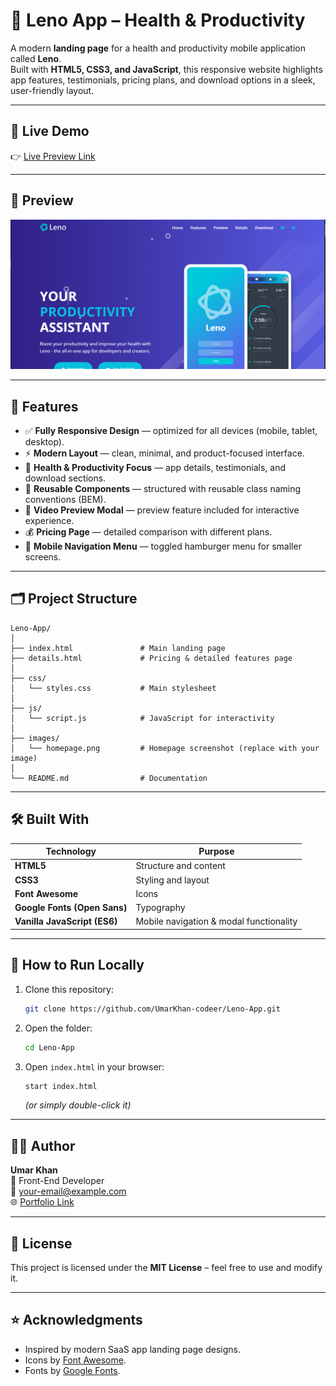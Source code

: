 # 🧠 Leno App – Health & Productivity

A modern **landing page** for a health and productivity mobile application called **Leno**.  
Built with **HTML5, CSS3, and JavaScript**, this responsive website highlights app features, testimonials, pricing plans, and download options in a sleek, user-friendly layout.

---

## 🚀 Live Demo  
👉 [Live Preview Link](#https://leno-app-delta.vercel.app/) 

---

## 📸 Preview  
![Leno App Screenshot](./images/homepage.PNG)

---

## 🧩 Features  

- ✅ **Fully Responsive Design** — optimized for all devices (mobile, tablet, desktop).  
- ⚡ **Modern Layout** — clean, minimal, and product-focused interface.  
- 🧘 **Health & Productivity Focus** — app details, testimonials, and download sections.  
- 🧱 **Reusable Components** — structured with reusable class naming conventions (BEM).  
- 🎥 **Video Preview Modal** — preview feature included for interactive experience.  
- 💰 **Pricing Page** — detailed comparison with different plans.  
- 📱 **Mobile Navigation Menu** — toggled hamburger menu for smaller screens.  

---

## 🗂️ Project Structure  

```
Leno-App/
│
├── index.html               # Main landing page
├── details.html             # Pricing & detailed features page
│
├── css/
│   └── styles.css           # Main stylesheet
│
├── js/
│   └── script.js            # JavaScript for interactivity
│
├── images/
│   └── homepage.png         # Homepage screenshot (replace with your image)
│
└── README.md                # Documentation
```

---

## 🛠️ Built With  

| Technology | Purpose |
|-------------|----------|
| **HTML5** | Structure and content |
| **CSS3** | Styling and layout |
| **Font Awesome** | Icons |
| **Google Fonts (Open Sans)** | Typography |
| **Vanilla JavaScript (ES6)** | Mobile navigation & modal functionality |

---

## 🧮 How to Run Locally  

1. Clone this repository:
   ```bash
   git clone https://github.com/UmarKhan-codeer/Leno-App.git
   ```
2. Open the folder:
   ```bash
   cd Leno-App
   ```
3. Open `index.html` in your browser:
   ```bash
   start index.html
   ```
   *(or simply double-click it)*

---

## 🧑‍💻 Author  

**Umar Khan**  
💼 Front-End Developer  
📧 [your-email@example.com](mailto:your-email@example.com)  
🌐 [Portfolio Link](#https://portfolio-umer-pro.vercel.app/)

---

## 📄 License  
This project is licensed under the **MIT License** – feel free to use and modify it.

---

## ⭐ Acknowledgments  

- Inspired by modern SaaS app landing page designs.  
- Icons by [Font Awesome](https://fontawesome.com/).  
- Fonts by [Google Fonts](https://fonts.google.com/).  
